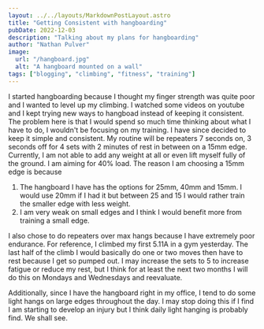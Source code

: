 ```yaml
---
layout: ../../layouts/MarkdownPostLayout.astro
title: "Getting Consistent with hangboarding"
pubDate: 2022-12-03
description: "Talking about my plans for hangboarding"
author: "Nathan Pulver"
image:
  url: "/hangboard.jpg"
  alt: "A hangboard mounted on a wall"
tags: ["blogging", "climbing", "fitness", "training"]
---
```


I started hangboarding because I thought my finger strength was quite poor and I
wanted to level up my climbing. I watched some videos on youtube and I kept
trying new ways to hangboad instead of keeping it consistent. The problem here
is that I would spend so much time thinking about what I have to do, I wouldn't
be focusing on my training. I have since decided to keep it simple and
consistent. My routine will be repeaters 7 seconds on, 3 seconds off for 4 sets
with 2 minutes of rest in between on a 15mm edge. Currently, I am not able to
add any weight at all or even lift myself fully of the ground. I am aiming for
40% load. The reason I am choosing a 15mm edge is because

1. The hangboard I have has the options for 25mm, 40mm and 15mm. I would use
   20mm if I had it but between 25 and 15 I would rather train the smaller edge
   with less weight.
2. I am very weak on small edges and I think I would benefit more from training
   a small edge.

I also chose to do repeaters over max hangs because I have extremely poor
endurance. For reference, I climbed my first 5.11A in a gym yesterday. The last
half of the climb I would basically do one or two moves then have to rest
because I get so pumped out. I may increase the sets to 5 to increase fatigue or
reduce my rest, but I think for at least the next two months I will do this on
Mondays and Wednesdays and reevaluate.

Additionally, since I have the hangboard right in my office, I tend to do some
light hangs on large edges throughout the day. I may stop doing this if I find I
am starting to develop an injury but I think daily light hanging is probably
find. We shall see.
